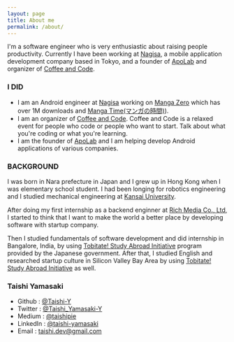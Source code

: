 ```yaml
---
layout: page
title: About me
permalink: /about/
---
```


I'm a software engineer who is very enthusiastic about raising people productivity. Currently I have been working at [Nagisa](https://nagisa-inc.jp/), a mobile application development company based in Tokyo, and a founder of [ApoLab](https://play.google.com/store/apps/developer?id=ApoLab) and organizer of [Coffee and Code](https://www.meetup.com/coffee-and-code-tokyo/).

### I DID
- I am an Android engineer at [Nagisa](https://nagisa-inc.jp/) working on [Manga Zero](https://play.google.com/store/apps/details?id=jp.inc.nagisa.mangapf) which has over 1M downloads and [Manga Time(マンガの時間)](https://play.google.com/store/apps/details?id=jp.co.shinchosha.mangatime)).
- I am an organizer of [Coffee and Code](https://www.meetup.com/coffee-and-code-tokyo/). Coffee and Code is a relaxed event for people who code or people who want to start. Talk about what you're coding or what you're learning.
- I am the founder of [ApoLab](https://play.google.com/store/apps/developer?id=ApoLab) and I am helping develop Android applications of various companies.

### BACKGROUND
I was born in Nara prefecture in Japan and I grew up in Hong Kong when I was elementary school student. I had been longing for robotics engineering and I studied mechanical engineering at [Kansai University](http://www.kansai-u.ac.jp/English/).

After doing my first internship as a backend enginner at [Rich Media Co., Ltd](http://www.rich.co.jp/), I started to think that I want to make the world a better place by developing software with startup company.

Then I studied fundamentals of software development and did internship in Bangalore, India, by using  [Tobitate! Study Abroad Initiative](http://www.tobitate.mext.go.jp/about/english.html) program provided by the Japanese government. After that, I studied English and researched  startup culture in Silicon Valley Bay Area by using [Tobitate! Study Abroad Initiative](http://www.tobitate.mext.go.jp/about/english.html) as well.


### Taishi Yamasaki
- Github : [@Taishi-Y](https://github.com/Taishi-Y)
- Twitter : [@Taishi_Yamasaki-Y](https://twitter.com/Taishi_Yamasaki)
- Medium : [@taishipie](https://medium.com/@taishipie)
- LinkedIn : [@taishi-yamasaki](https://www.linkedin.com/in/taishi-yamasaki/)
- Email : taishi.dev@gmail.com
